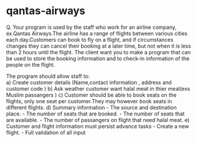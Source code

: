 # qantas-airways

Q. Your program is used by the staff who work for an airline company, ex.Qantas Airways.The airline has a range of flights between various cities each day.Customers can book to fly on a flight, and if circumstances changes they can cancel their booking at a later time, but not when it is less than 2 hours until the flight. The client want you to make a program that can be used to store the booking information and to check-in information of the people on the flight.

The program should allow staff to:<br>
  a) Create customer details (Name,contact information , address and customer code )
  b) Ask weather customer want halal meat in thier meal(exs Muslim passangers )
  c) Customer should be able to book seats on the flights, only one seat per customer.They may however book seats in different flights.
  d) Summary information 
      - The source and destination place.
      - The number of seats that are booked. 
      - The number of seats that are available.
      - The number of passangers on flight that need halal meat.
  e) Customer and flight information must persist advance tasks 
      - Create a new flight.
      - Full validation of all input
    
